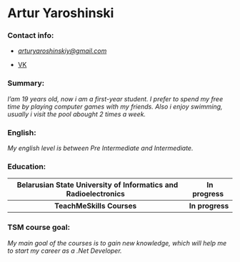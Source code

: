 # Artur Yaroshinski

### Contact info:

- *arturyaroshinskiy@gmail.com*

- [VK](vk.com/artur_yaroshinski)

### Summary:

_I’am 19 years old, now i am a first-year student._
_I prefer to spend my free time by playing computer games with my friends._
_Also i enjoy swimming, usually i visit the pool abought 2 times a week._

### English:

_My english level is between Pre Intermediate and Intermediate._

### Education:

| **Belarusian State University of Informatics and Radioelectronics** | **In progress** |
|:---:|:---:|
| **TeachMeSkills Courses** | **In progress** |

### TSM course goal:

_My main goal of the courses is to gain new knowledge, which will help me to start my career as a .Net Developer._